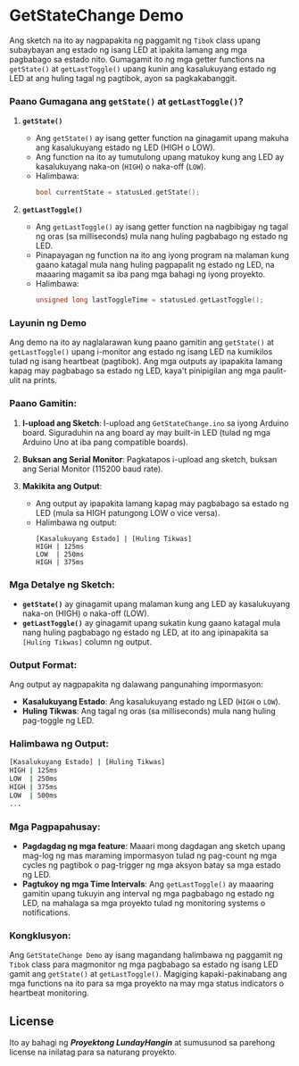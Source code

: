 # GetStateChange Demo

Ang sketch na ito ay nagpapakita ng paggamit ng `Tibok` class upang subaybayan ang estado ng isang LED at ipakita lamang ang mga pagbabago sa estado nito. Gumagamit ito ng mga getter functions na `getState()` at `getLastToggle()` upang kunin ang kasalukuyang estado ng LED at ang huling tagal ng pagtibok, ayon sa pagkakabanggit.

### Paano Gumagana ang `getState()` at `getLastToggle()`?

1. **`getState()`**  
   - Ang `getState()` ay isang getter function na ginagamit upang makuha ang kasalukuyang estado ng LED (HIGH o LOW).
   - Ang function na ito ay tumutulong upang matukoy kung ang LED ay kasalukuyang naka-on (`HIGH`) o naka-off (`LOW`).
   - Halimbawa:
     ```cpp
     bool currentState = statusLed.getState();
     ```
   
2. **`getLastToggle()`**  
   - Ang `getLastToggle()` ay isang getter function na nagbibigay ng tagal ng oras (sa milliseconds) mula nang huling pagbabago ng estado ng LED.
   - Pinapayagan ng function na ito ang iyong program na malaman kung gaano katagal mula nang huling pagpapalit ng estado ng LED, na maaaring magamit sa iba pang mga bahagi ng iyong proyekto.
   - Halimbawa:
     ```cpp
     unsigned long lastToggleTime = statusLed.getLastToggle();
     ```

### Layunin ng Demo

Ang demo na ito ay naglalarawan kung paano gamitin ang `getState()` at `getLastToggle()` upang i-monitor ang estado ng isang LED na kumikilos tulad ng isang heartbeat (pagtibok). Ang mga outputs ay ipapakita lamang kapag may pagbabago sa estado ng LED, kaya't pinipigilan ang mga paulit-ulit na prints.

### Paano Gamitin:

1. **I-upload ang Sketch**: I-upload ang `GetStateChange.ino` sa iyong Arduino board. Siguraduhin na ang board ay may built-in LED (tulad ng mga Arduino Uno at iba pang compatible boards).
   
2. **Buksan ang Serial Monitor**: Pagkatapos i-upload ang sketch, buksan ang Serial Monitor (115200 baud rate).

3. **Makikita ang Output**:
    - Ang output ay ipapakita lamang kapag may pagbabago sa estado ng LED (mula sa HIGH patungong LOW o vice versa).
    - Halimbawa ng output:
      ```
      [Kasalukuyang Estado] | [Huling Tikwas]
      HIGH | 125ms
      LOW  | 250ms
      HIGH | 375ms
      ```

### Mga Detalye ng Sketch:

- **`getState()`** ay ginagamit upang malaman kung ang LED ay kasalukuyang naka-on (HIGH) o naka-off (LOW).
- **`getLastToggle()`** ay ginagamit upang sukatin kung gaano katagal mula nang huling pagbabago ng estado ng LED, at ito ang ipinapakita sa `[Huling Tikwas]` column ng output.

### Output Format:
Ang output ay nagpapakita ng dalawang pangunahing impormasyon:
- **Kasalukuyang Estado**: Ang kasalukuyang estado ng LED (`HIGH` o `LOW`).
- **Huling Tikwas**: Ang tagal ng oras (sa milliseconds) mula nang huling pag-toggle ng LED.

### Halimbawa ng Output:

``` sh
[Kasalukuyang Estado] | [Huling Tikwas]
HIGH | 125ms
LOW  | 250ms
HIGH | 375ms
LOW  | 500ms
...
```


### Mga Pagpapahusay:

- **Pagdagdag ng mga feature**: Maaari mong dagdagan ang sketch upang mag-log ng mas maraming impormasyon tulad ng pag-count ng mga cycles ng pagtibok o pag-trigger ng mga aksyon batay sa mga estado ng LED.
- **Pagtukoy ng mga Time Intervals**: Ang `getLastToggle()` ay maaaring gamitin upang tukuyin ang interval ng mga pagbabago ng estado ng LED, na mahalaga sa mga proyekto tulad ng monitoring systems o notifications.

### Kongklusyon:

Ang `GetStateChange Demo` ay isang magandang halimbawa ng paggamit ng `Tibok` class para magmonitor ng mga pagbabago sa estado ng isang LED gamit ang `getState()` at `getLastToggle()`. Magiging kapaki-pakinabang ang mga functions na ito para sa mga proyekto na may mga status indicators o heartbeat monitoring.

## License

Ito ay bahagi ng ***Proyektong LundayHangin*** at sumusunod sa parehong license na inilatag para sa naturang proyekto. 
